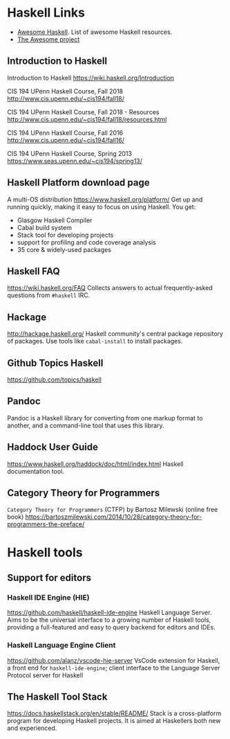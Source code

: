 # Haskell Links


* [Awesome Haskell](https://github.com/krispo/awesome-haskell). List of awesome Haskell resources.
* [The Awesome project](https://github.com/sindresorhus/awesome)



## Introduction to Haskell

Introduction to Haskell
https://wiki.haskell.org/Introduction

CIS 194 UPenn Haskell Course, Fall 2018
http://www.cis.upenn.edu/~cis194/fall18/

CIS 194 UPenn Haskell Course, Fall 2018 - Resources
http://www.cis.upenn.edu/~cis194/fall18/resources.html

CIS 194 UPenn Haskell Course, Fall 2016
http://www.cis.upenn.edu/~cis194/fall16/

CIS 194 UPenn Haskell Course, Spring 2013
https://www.seas.upenn.edu/~cis194/spring13/


## Haskell Platform download page
A multi-OS distribution
https://www.haskell.org/platform/
Get up and running quickly, making it easy to focus on using Haskell. You get:
- Glasgow Haskell Compiler
- Cabal build system
- Stack tool for developing projects
- support for profiling and code coverage analysis
- 35 core & widely-used packages

## Haskell FAQ
https://wiki.haskell.org/FAQ
Collects answers to actual frequently-asked questions from `#haskell` IRC.

## Hackage
http://hackage.haskell.org/
Haskell community's central package repository of packages. Use tools like `cabal-install` to install packages.



## Github Topics Haskell
https://github.com/topics/haskell

## Pandoc
Pandoc is a Haskell library for converting from one markup format to another, and a command-line tool that uses this library.

## Haddock User Guide
https://www.haskell.org/haddock/doc/html/index.html
Haskell documentation tool.


## Category Theory for Programmers
`Category Theory for Programmers` (CTFP) by Bartosz Milewski (online free book)
https://bartoszmilewski.com/2014/10/28/category-theory-for-programmers-the-preface/


# Haskell tools

## Support for editors

### Haskell IDE Engine (HIE)
https://github.com/haskell/haskell-ide-engine
Haskell Language Server. Aims to be the universal interface to a growing number of Haskell tools, providing a full-featured and easy to query backend for editors and IDEs.

### Haskell Language Engine Client
https://github.com/alanz/vscode-hie-server
VsCode extension for Haskell, a front end for `haskell-ide-engine`;
client interface to the Language Server Protocol server for Haskell

## The Haskell Tool Stack
https://docs.haskellstack.org/en/stable/README/
Stack is a cross-platform program for developing Haskell projects. It is aimed at Haskellers both new and experienced.
